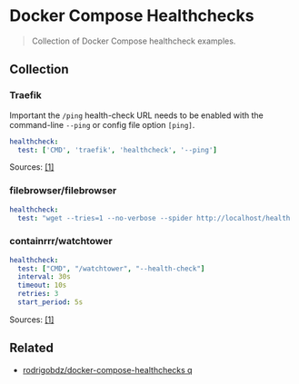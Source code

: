 # Docker Compose Healthchecks
> Collection of Docker Compose healthcheck examples.

## Collection   

### Traefik

Important the `/ping` health-check URL needs to be enabled with the command-line `--ping` or config file option `[ping]`.

```yml
healthcheck:
  test: ['CMD', 'traefik', 'healthcheck', '--ping']
```

Sources: [[1]](https://doc.traefik.io/traefik/reference/install-configuration/observability/healthcheck/)

### filebrowser/filebrowser

```yml
healthcheck:
  test: "wget --tries=1 --no-verbose --spider http://localhost/health || exit 1"
```

### containrrr/watchtower

```yml
healthcheck:
  test: ["CMD", "/watchtower", "--health-check"]
  interval: 30s
  timeout: 10s
  retries: 3
  start_period: 5s
```

Sources: [[1]](https://github.com/containrrr/watchtower/issues/1257#issuecomment-2459106937)


## Related

- [rodrigobdz/docker-compose-healthchecks q](https://github.com/rodrigobdz/docker-compose-healthchecks)